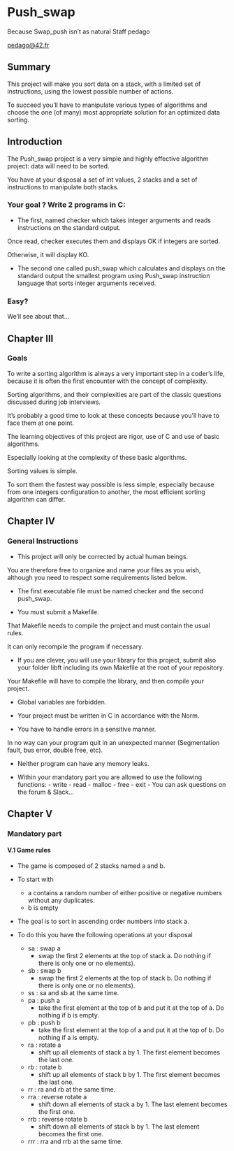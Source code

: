 # Push_swap

Because Swap_push isn’t as natural Staff pedago

pedago@42.fr

## Summary

This project will make you sort data on a stack, with a limited set of instructions, using the lowest possible number of actions.

To succeed you’ll have to manipulate various types of algorithms and choose the one (of many) most appropriate solution for an optimized data sorting.

## Introduction

The Push_swap project is a very simple and highly effective algorithm project: data will need to be sorted.

You have at your disposal a set of int values, 2 stacks and a set of instructions to manipulate both stacks.

### Your goal ? Write 2 programs in C:

- The first, named checker which takes integer arguments and reads instructions on the standard output.

Once read, checker executes them and displays OK if integers are sorted.

Otherwise, it will display KO.

- The second one called push_swap which calculates and displays on the standard output the smallest program using Push_swap instruction language that sorts integer arguments received.

### Easy?

We’ll see about that...

## Chapter III

### Goals

To write a sorting algorithm is always a very important step in a coder’s life, because it is often the first encounter with the concept of complexity.

Sorting algorithms, and their complexities are part of the classic questions discussed during job interviews.

It’s probably a good time to look at these concepts because you’ll have to face them at one point.

The learning objectives of this project are rigor, use of C and use of basic algorithms.

Especially looking at the complexity of these basic algorithms.

Sorting values is simple.

To sort them the fastest way possible is less simple, especially because from one integers configuration to another, the most efficient sorting algorithm can differ.

## Chapter IV

### General Instructions

- This project will only be corrected by actual human beings.

You are therefore free to organize and name your files as you wish, although you need to respect some requirements listed below.

- The first executable file must be named checker and the second push_swap.

- You must submit a Makefile.

That Makefile needs to compile the project and must contain the usual rules.

It can only recompile the program if necessary.

- If you are clever, you will use your library for this project, submit also your folder libft including its own Makefile at the root of your repository.

Your Makefile will have to compile the library, and then compile your project.

- Global variables are forbidden.

- Your project must be written in C in accordance with the Norm.

- You have to handle errors in a sensitive manner.

In no way can your program quit in an unexpected manner (Segmentation fault, bus error, double free, etc).

- Neither program can have any memory leaks.

- Within your mandatory part you are allowed to use the following functions: - write - read - malloc - free - exit - You can ask questions on the forum & Slack...

## Chapter V

### Mandatory part

#### V.1 Game rules

- The game is composed of 2 stacks named a and b.

- To start with
  - a contains a random number of either positive or negative numbers without any duplicates.
  - b is empty
- The goal is to sort in ascending order numbers into stack a.
- To do this you have the following operations at your disposal
  - sa : swap a
    - swap the first 2 elements at the top of stack a. Do nothing if there is only one or no elements).
  - sb : swap b
    - swap the first 2 elements at the top of stack b. Do nothing if there is only one or no elements).
  - ss : sa and sb at the same time.
  - pa : push a
    - take the first element at the top of b and put it at the top of a. Do nothing if b is empty.
  - pb : push b
    - take the first element at the top of a and put it at the top of b. Do nothing if a is empty.
  - ra : rotate a
    - shift up all elements of stack a by 1. The first element becomes the last one.
  - rb : rotate b
    - shift up all elements of stack b by 1. The first element becomes the last one.
  - rr : ra and rb at the same time.
  - rra : reverse rotate a
    - shift down all elements of stack a by 1. The last element becomes the first one.
  - rrb : reverse rotate b
    - shift down all elements of stack b by 1. The last element becomes the first one.
  - rrr : rra and rrb at the same time.
